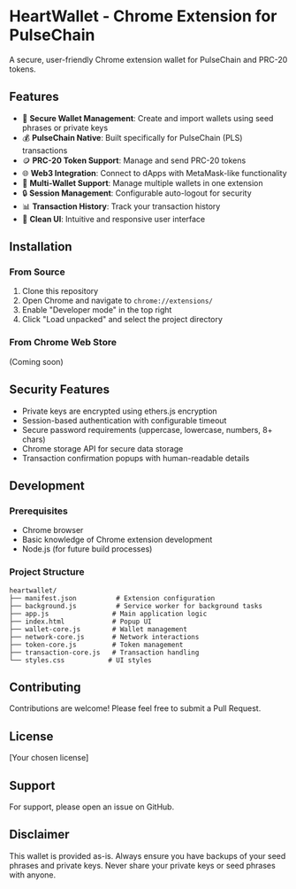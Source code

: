 # HeartWallet - Chrome Extension for PulseChain

A secure, user-friendly Chrome extension wallet for PulseChain and PRC-20 tokens.

## Features

- 🔐 **Secure Wallet Management**: Create and import wallets using seed phrases or private keys
- 💰 **PulseChain Native**: Built specifically for PulseChain (PLS) transactions
- 🪙 **PRC-20 Token Support**: Manage and send PRC-20 tokens
- 🌐 **Web3 Integration**: Connect to dApps with MetaMask-like functionality
- 🔄 **Multi-Wallet Support**: Manage multiple wallets in one extension
- 🔒 **Session Management**: Configurable auto-logout for security
- 📊 **Transaction History**: Track your transaction history
- 🎨 **Clean UI**: Intuitive and responsive user interface

## Installation

### From Source
1. Clone this repository
2. Open Chrome and navigate to `chrome://extensions/`
3. Enable "Developer mode" in the top right
4. Click "Load unpacked" and select the project directory

### From Chrome Web Store
(Coming soon)

## Security Features

- Private keys are encrypted using ethers.js encryption
- Session-based authentication with configurable timeout
- Secure password requirements (uppercase, lowercase, numbers, 8+ chars)
- Chrome storage API for secure data storage
- Transaction confirmation popups with human-readable details

## Development

### Prerequisites
- Chrome browser
- Basic knowledge of Chrome extension development
- Node.js (for future build processes)

### Project Structure
```
heartwallet/
├── manifest.json          # Extension configuration
├── background.js          # Service worker for background tasks
├── app.js                # Main application logic
├── index.html            # Popup UI
├── wallet-core.js        # Wallet management
├── network-core.js       # Network interactions
├── token-core.js         # Token management
├── transaction-core.js   # Transaction handling
└── styles.css           # UI styles
```

## Contributing

Contributions are welcome! Please feel free to submit a Pull Request.

## License

[Your chosen license]

## Support

For support, please open an issue on GitHub.

## Disclaimer

This wallet is provided as-is. Always ensure you have backups of your seed phrases and private keys. Never share your private keys or seed phrases with anyone.